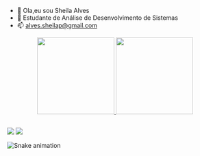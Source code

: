 - 👋 Ola,eu sou Sheila Alves
- 🌱 Estudante de Análise de Desenvolvimento de Sistemas 
- 📫 alves.sheilap@gmail.com

<!---
sheilalvesp/sheilalvesp is a ✨ special ✨ repository because its `README.md` (this file) appears on your GitHub profile.
You can click the Preview link to take a look at your changes.
--->

<div align="center">
  <a href="https://github.com/sheilalvesp">
  <img height="180em" src="https://github-readme-stats.vercel.app/api?username=sheilalvesp&show_icons=true&theme=dracula&include_all_commits=true&count_private=true"/>
  <img height="180em" src="https://github-readme-stats.vercel.app/api/top-langs/?username=sheilalvesp&layout=compact&langs_count=7&theme=dracula"/>
</div>

##


<a 
href = "mailto:alves.sheila@gmail.com"><img src="https://img.shields.io/badge/-Gmail-%23333?style=for-the-badge&logo=gmail&logoColor=white" target="_blank"></a>
<a 
href="https://www.linkedin.com/in/sheila-pinheiro-55603b178" target="_blank"><img src="https://img.shields.io/badge/-LinkedIn-%230077B5?style=for-the-badge&logo=linkedin&logoColor=white" target="_blank"></a> 

 ![Snake animation](https://github.com/sheilalvesp1/sheilalvesp1/blob/output/github-contribution-grid-snake.svg)
 
